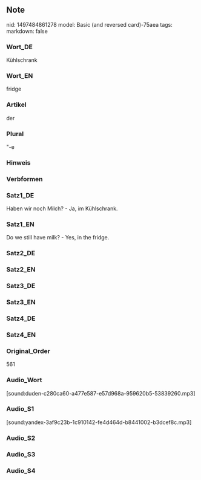 ## Note
nid: 1497484861278
model: Basic (and reversed card)-75aea
tags: 
markdown: false

### Wort_DE
Kühlschrank

### Wort_EN
fridge

### Artikel
der

### Plural
"-e

### Hinweis


### Verbformen


### Satz1_DE
Haben wir noch Milch? - Ja, im Kühlschrank.

### Satz1_EN
Do we still have milk? - Yes, in the fridge.

### Satz2_DE


### Satz2_EN


### Satz3_DE


### Satz3_EN


### Satz4_DE


### Satz4_EN


### Original_Order
561

### Audio_Wort
[sound:duden-c280ca60-a477e587-e57d968a-959620b5-53839260.mp3]

### Audio_S1
[sound:yandex-3af9c23b-1c910142-fe4d464d-b8441002-b3dcef8c.mp3]

### Audio_S2


### Audio_S3


### Audio_S4

